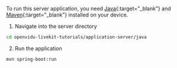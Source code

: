 To run this server application, you need [Java](https://www.java.com/en/download/manual.jsp){:target="\_blank"} and [Maven](https://maven.apache.org){:target="\_blank"} installed on your device.

1. Navigate into the server directory
```bash
cd openvidu-livekit-tutorials/application-server/java
```
2. Run the application
```bash
mvn spring-boot:run
```